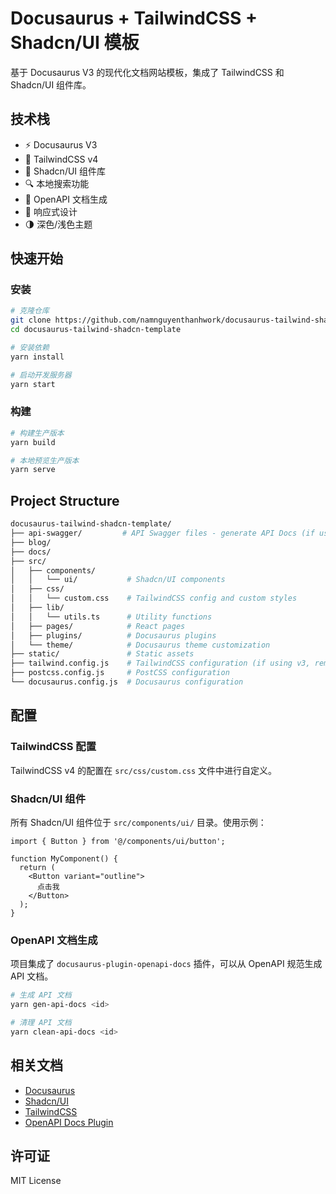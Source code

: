 # Docusaurus + TailwindCSS + Shadcn/UI 模板

基于 Docusaurus V3 的现代化文档网站模板，集成了 TailwindCSS 和 Shadcn/UI 组件库。

## 技术栈

- ⚡️ Docusaurus V3
- 🎨 TailwindCSS v4
- 🧩 Shadcn/UI 组件库
- 🔍 本地搜索功能
- 📝 OpenAPI 文档生成
- 📱 响应式设计
- 🌗 深色/浅色主题

## 快速开始

### 安装

```bash
# 克隆仓库
git clone https://github.com/namnguyenthanhwork/docusaurus-tailwind-shadcn-template.git
cd docusaurus-tailwind-shadcn-template

# 安装依赖
yarn install

# 启动开发服务器
yarn start
```

### 构建

```bash
# 构建生产版本
yarn build

# 本地预览生产版本
yarn serve
```


## Project Structure

```bash
docusaurus-tailwind-shadcn-template/
├── api-swagger/         # API Swagger files - generate API Docs (if using @PaloAltoNetworks/docusaurus-openapi-docs)
├── blog/
├── docs/
├── src/
│   ├── components/
│   │   └── ui/           # Shadcn/UI components
│   ├── css/
│   │   └── custom.css    # TailwindCSS config and custom styles
│   ├── lib/
│   │   └── utils.ts      # Utility functions
│   ├── pages/            # React pages
│   ├── plugins/          # Docusaurus plugins
│   └── theme/            # Docusaurus theme customization
├── static/               # Static assets
├── tailwind.config.js    # TailwindCSS configuration (if using v3, removed in v4)
├── postcss.config.js     # PostCSS configuration
└── docusaurus.config.js  # Docusaurus configuration
```

## 配置

### TailwindCSS 配置

TailwindCSS v4 的配置在 `src/css/custom.css` 文件中进行自定义。

### Shadcn/UI 组件

所有 Shadcn/UI 组件位于 `src/components/ui/` 目录。使用示例：

```tsx
import { Button } from '@/components/ui/button';

function MyComponent() {
  return (
    <Button variant="outline">
      点击我
    </Button>
  );
}
```


### OpenAPI 文档生成

项目集成了 `docusaurus-plugin-openapi-docs` 插件，可以从 OpenAPI 规范生成 API 文档。

```bash
# 生成 API 文档
yarn gen-api-docs <id>

# 清理 API 文档  
yarn clean-api-docs <id>
```



## 相关文档

- [Docusaurus](https://docusaurus.io/)
- [Shadcn/UI](https://ui.shadcn.com/)
- [TailwindCSS](https://tailwindcss.com/)
- [OpenAPI Docs Plugin](https://docusaurus-openapi.tryingpan.dev/)

## 许可证

MIT License
